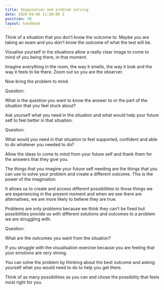 ```yaml
---
title: Imagination and problem solving
date: 2020-09-06 11:50:00 Z
position: 20
layout: handbook
---
```


Think of a situation that you don’t know the outcome to. Maybe you are taking an exam and you don’t know the outcome of what the test will be.

Visualise yourself in the situations allow a really clear image to come to mind of you being there, in that moment.

Imagine everything in the room, the way it smells, the way it look and the way it feels to be there. Zoom out so you are the observer.

Now bring the problem to mind. 

Question:

What is the question you want to know the answer to or the part of the situation that you feel stuck about?

Ask yourself what you need in the situation and what would help your future self to feel better in that situation.

Question:

What would you need in that situation to feel supported, confident and able to do whatever you needed to do?




Allow the ideas to come to mind from your future self and thank them for the answers that they give you.

The things that you imagine your future self needing are the things that you can use to solve your problem and create a different outcome. This is the power of the imagination.

It allows us to create and access different possibilities to those things we are experiencing in the present moment and when we see there are alternatives, we are more likely to believe they are true.

Problems are only problems because we think they can’t be fixed but possibilities provide us with different solutions and outcomes to a problem we are struggling with.

Question:

What are the outcomes you want from the situation? 





If you struggle with the visualisation exercise because you are feeling that your emotions are very strong.  

You can solve the problem by thinking about the best outcome and asking yourself what you would need to do to help you get there.

Think of as many possibilities as you can and chose the possibility that feels most right for you.
